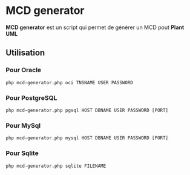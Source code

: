 # MCD generator

**MCD generator** est un script qui permet de générer un MCD pout **Plant UML**

## Utilisation 

### Pour Oracle
```
php mcd-generator.php oci TNSNAME USER PASSWORD
```

### Pour PostgreSQL
```
php mcd-generator.php pgsql HOST DBNAME USER PASSWORD [PORT]
```

### Pour MySql
```
php mcd-generator.php mysql HOST DBNAME USER PASSWORD [PORT]
```

### Pour Sqlite
```
php mcd-generator.php sqlite FILENAME
```